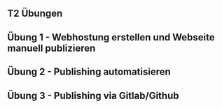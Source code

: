 ## T2 Übungen


## Übung 1 - Webhostung erstellen und Webseite manuell publizieren<br>

## Übung 2 - Publishing automatisieren<br>

## Übung 3 - Publishing via Gitlab/Github<br>
